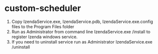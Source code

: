 # custom-scheduler
1. Copy IzendaService.exe, IzendaService.pdb, IzendaService.exe.config files to the Program Files folder
2. Run as Administrator from command line IzendaService.exe /install to register Izenda windows service.
3. If you need to uninstall service run as Administrator IzendaService.exe /uninstall
